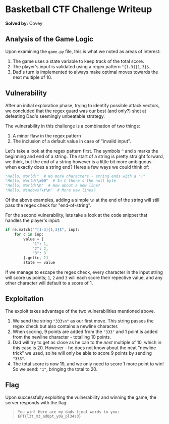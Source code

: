 # Basketball CTF Challenge Writeup

**Solved by:** Covey

## Analysis of the Game Logic

Upon examining the `game.py` file, this is what we noted as areas of interest:

1. The game uses a state variable to keep track of the total score.
2. The player's input is validated using a regex pattern `^[1-3]{1,3}$`.
3. Dad's turn is implemented to always make optimal moves towards the next multiple of 10.

## Vulnerability

After an initial exploration phase, trying to identify possible attack vectors, we concluded that the regex guard was our best (and only?) shot at defeating Dad's seemingly unbeatable strategy.

The vulnerability in this challenge is a combination of two things:

1. A minor flaw in the regex pattern
2. The inclusion of a default value in case of "invalid input".

Let's take a look at the regex pattern first. The symbols `^` and `$` marks the beginning and end of a string. 
The start of a string is pretty straight forward, we think, but the end of a string however is a little bit more ambiguous - when exactly does a string end? Heres a few ways we could think of:

```python
"Hello, World!"  # No more characters - string ends with a "!"
"Hello, World!\x00"  # In C there's the null byte
"Hello, World!\n"  # How about a new line?
"Hello, Windows!\r\n"  # More new lines?
```

Of the above examples, adding a simple `\n` at the end of the string will still pass the regex check for "end-of-string". 

For the second vulnerability, lets take a look at the code snippet that handles the player's input:

```python
if re.match("^[1-3]{1,3}$", inp):
    for c in inp:
        value = {
            "1": 1,
            "2": 2,
            "3": 3
        }.get(c, 1)
        state += value
```

If we manage to escape the regex check, every character in the input string will score us points; `1`, `2` and `3` will each score their repective value, and any other character will default to a score of 1.

## Exploitation

The exploit takes advantage of the two vulnerabilities mentioned above.

1. We send the string `"333\n"` as our first move. This string passes the regex check but also contains a newline character.
2. When scoring, 9 points are added from the `"333"` and 1 point is added from the newline character - totalling 10 points.
3. Dad will try to get as close as he can to the _next_ multiple of 10, which in this case is 20. However - he does not know about the neat "newline trick" we used, so he will only be able to score 9 points by sending `"333"`.
4. The total score is now 19, and we only need to score 1 more point to win! So we send: `"1"`, bringing the total to 20.

## Flag

Upon successfully exploiting the vulnerability and winning the game, the server responds with the flag:
> `You win! Here are my dads final words to you: EPT{l3t_m3_ad0pt_y0u_pl34s3}`
